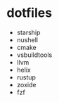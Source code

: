 # dotfiles

 - starship
 - nushell
 - cmake
 - vsbuildtools
 - llvm
 - helix
 - rustup
 - zoxide
 - fzf

